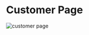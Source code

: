 # Customer Page
![customer page](https://github.com/user-attachments/assets/525ca759-f184-48ec-b690-add7f8b4ef8c)
